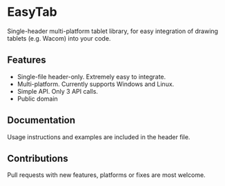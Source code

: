 # EasyTab
Single-header multi-platform tablet library, for easy integration of drawing tablets (e.g. Wacom) into your code.

## Features
* Single-file header-only. Extremely easy to integrate.
* Multi-platform. Currently supports Windows and Linux.
* Simple API. Only 3 API calls.
* Public domain

## Documentation
Usage instructions and examples are included in the header file.

## Contributions
Pull requests with new features, platforms or fixes are most welcome.
